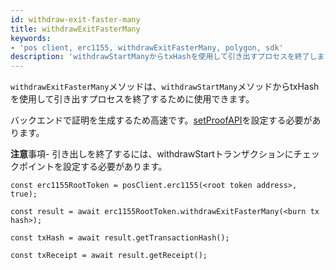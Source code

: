 ```yaml
---
id: withdraw-exit-faster-many
title: withdrawExitFasterMany
keywords:
- 'pos client, erc1155, withdrawExitFasterMany, polygon, sdk'
description: 'withdrawStartManyからtxHashを使用して引き出すプロセスを終了します。'
---
```


`withdrawExitFasterMany`メソッドは、`withdrawStartMany`メソッドからtxHashを使用して引き出すプロセスを終了するために使用できます。

バックエンドで証明を生成するため高速です。[setProofAPI](/docs/develop/ethereum-polygon/matic-js/set-proof-api)を設定する必要があります。


**注意**事項- 引き出しを終了するには、withdrawStartトランザクションにチェックポイントを設定する必要があります。

```
const erc1155RootToken = posClient.erc1155(<root token address>, true);

const result = await erc1155RootToken.withdrawExitFasterMany(<burn tx hash>);

const txHash = await result.getTransactionHash();

const txReceipt = await result.getReceipt();

```
